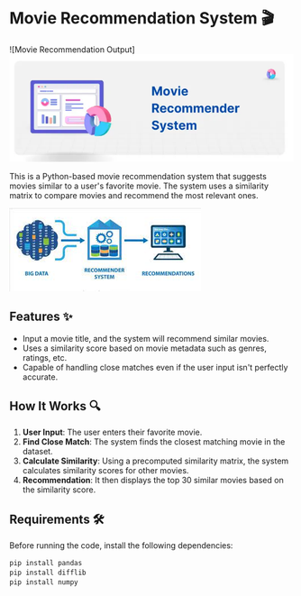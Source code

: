 # Movie Recommendation System 🎬
![Movie Recommendation Output]![Movie Recommendation Output](https://raw.githubusercontent.com/Prachisinha2005/Movie_Recommendation_system/refs/heads/main/movie%20r%20s.webp)




This is a Python-based movie recommendation system that suggests movies similar to a user's favorite movie. The system uses a similarity matrix to compare movies and recommend the most relevant ones.

![Movie Recommendation System](https://raw.githubusercontent.com/Prachisinha2005/Movie_Recommendation_system/main/images.jpeg)



## Features ✨
- Input a movie title, and the system will recommend similar movies.
- Uses a similarity score based on movie metadata such as genres, ratings, etc.
- Capable of handling close matches even if the user input isn't perfectly accurate.

## How It Works 🔍
1. **User Input**: The user enters their favorite movie.
2. **Find Close Match**: The system finds the closest matching movie in the dataset.
3. **Calculate Similarity**: Using a precomputed similarity matrix, the system calculates similarity scores for other movies.
4. **Recommendation**: It then displays the top 30 similar movies based on the similarity score.

## Requirements 🛠️
Before running the code, install the following dependencies:

```bash
pip install pandas
pip install difflib
pip install numpy
